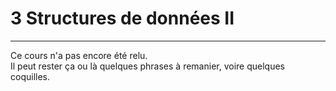 # 3 Structures de données II
---

Ce cours n'a pas encore été relu. <br />
Il peut rester ça ou là quelques phrases à remanier, voire quelques coquilles.
